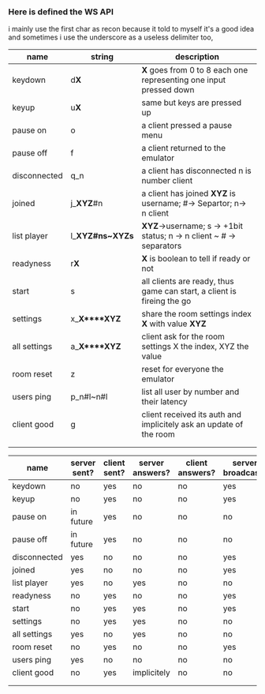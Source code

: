 ### Here is defined the WS API
i mainly use the first char as recon because it told to myself it's a good idea and sometimes i use the underscore as a useless
delimiter too,

| name         | string             | description                                                              | 
|--------------|--------------------|--------------------------------------------------------------------------|
| keydown      | d**X**             | **X** goes from 0 to 8 each one representing one input pressed down      |
| keyup        | u**X**             |  same but keys are pressed up                                            |
| pause on     | o                  | a client pressed a pause menu                                            |
| pause off    | f                  | a client returned to the emulator                                        |
| disconnected | q_n                | a client has disconnected n is number client                             |
| joined       | j_**XYZ**#n        | a client has joined **XYZ** is username; #-> Separtor; n-> n client      |
| list player  | l_**XYZ#ns~XYZs**  | **XYZ**->username; s -> +1bit status; n -> n client ~ # -> separators    |
| readyness    | r**X**             | **X** is boolean to tell if ready or not                                 |
| start        | s                  | all clients are ready, thus game can start, a client is fireing the go   |
| settings     | x_**X****XYZ**     | share the room settings index **X** with value **XYZ**                   |
| all settings | a_**X****XYZ**     | client ask for the room settings X the index, XYZ the value              |
| room reset   | z                  | reset for everyone the emulator                                          |
| users ping   | p_n#l~n#l          | list all user by number and their latency                                |
| client good  | g                  | client received its auth and implicitely ask an update of the room       |
|              |                    |                                                                          |
|              |                    |                                                                          |

| name         | server sent?| client sent?| server answers?| client answers?|server broadcast?|
|--------------|-------------|-------------|----------------|----------------|-----------------|
| keydown      | no          | yes         | no             | no             |  yes            |
| keyup        | no          | yes         | no             | no             |  yes            |
| pause on     | in future   | yes         | no             | no             |  no             |
| pause off    | in future   | yes         | no             | no             |  no             |
| disconnected | yes         | no          | no             | no             |  yes            |
| joined       | yes         | no          | no             | no             |  yes            |
| list player  | yes         | no          | yes            | no             |  no             |
| readyness    | no          | yes         | no             | no             |  yes            |
| start        | no          | yes         | yes            | no             |  yes            |
| settings     | no          | yes         | yes            | no             |  no             |
| all settings | yes         | no          | yes            | no             |  no             |
| room reset   | no          | yes         | no             | no             |  yes            |
| users ping   | yes         | no          | no             | no             |  no             |
| client good  | no          | yes         | implicitely    | no             |  no             |
|              |             |             |                |                |                 |
|              |             |             |                |                |                 |